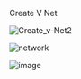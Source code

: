 
Create V Net

![Create_v-Net2](https://user-images.githubusercontent.com/42642927/226190313-632d071c-5414-4d0f-9b97-57323cb9609a.png)


![network](https://user-images.githubusercontent.com/42642927/226190328-47cb0917-93be-418c-a0db-57484464e61e.png)

![image](https://user-images.githubusercontent.com/42642927/226191248-8c6f99dd-901a-45b5-8f76-5c7b3d9a881e.png)
